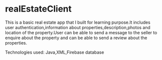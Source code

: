 # realEstateClient

This is a basic real estate app that I built for learning purpose.It includes user authentication,information about properties,description,photos and location of the property.User can be able to send a message to the seller
to enquire about the property and can be able to send a review about the properties.

Technologies used: Java,XML,Firebase database
